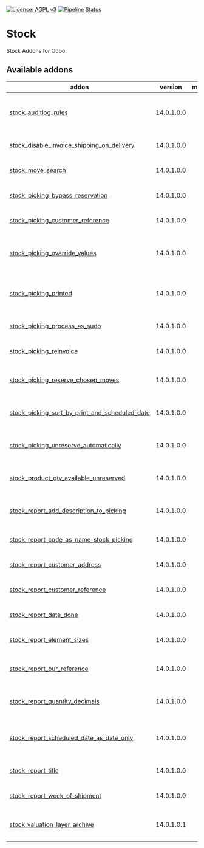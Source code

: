 [![License: AGPL v3](https://img.shields.io/badge/License-AGPL%20v3-blue.svg)](https://www.gnu.org/licenses/agpl-3.0)
[![Pipeline Status](https://gitlab.com/tawasta/odoo/stock/badges/14.0-dev/pipeline.svg)](https://gitlab.com/tawasta/odoo/stock/-/pipelines/)

Stock
=====
Stock Addons for Odoo.

[//]: # (addons)

Available addons
----------------
addon | version | maintainers | summary
--- | --- | --- | ---
[stock_auditlog_rules](stock_auditlog_rules/) | 14.0.1.0.0 |  | Adds audit log rules for stock.warehouse and stock.location
[stock_disable_invoice_shipping_on_delivery](stock_disable_invoice_shipping_on_delivery/) | 14.0.1.0.0 |  | Disable picking auto-generated delivery SO lines
[stock_move_search](stock_move_search/) | 14.0.1.0.0 |  | Additional Search options for Stock Move
[stock_picking_bypass_reservation](stock_picking_bypass_reservation/) | 14.0.1.0.0 |  | Stock Picking Bypass Reservation
[stock_picking_customer_reference](stock_picking_customer_reference/) | 14.0.1.0.0 |  | Stock Picking Customer Reference
[stock_picking_override_values](stock_picking_override_values/) | 14.0.1.0.0 |  | Allow overriding new picking values with system parameters
[stock_picking_printed](stock_picking_printed/) | 14.0.1.0.0 |  | Mark stock pickings as printed after printing picking list
[stock_picking_process_as_sudo](stock_picking_process_as_sudo/) | 14.0.1.0.0 |  | Process Stock Pickings as Admin user
[stock_picking_reinvoice](stock_picking_reinvoice/) | 14.0.1.0.0 |  | Allow making invoices from stock pickings
[stock_picking_reserve_chosen_moves](stock_picking_reserve_chosen_moves/) | 14.0.1.0.0 |  | Select manually the moves to be reserved on deliveries
[stock_picking_sort_by_print_and_scheduled_date](stock_picking_sort_by_print_and_scheduled_date/) | 14.0.1.0.0 |  | Stock Picking sort by printed and Scheduled Date
[stock_picking_unreserve_automatically](stock_picking_unreserve_automatically/) | 14.0.1.0.0 |  | Set sale orders to automatically unreserve deliveries
[stock_product_qty_available_unreserved](stock_product_qty_available_unreserved/) | 14.0.1.0.0 |  | Add unreserved available (on hand - reserved)
[stock_report_add_description_to_picking](stock_report_add_description_to_picking/) | 14.0.1.0.0 |  | Adds Description column to picking report
[stock_report_code_as_name_stock_picking](stock_report_code_as_name_stock_picking/) | 14.0.1.0.0 |  | Replace Product name with product code
[stock_report_customer_address](stock_report_customer_address/) | 14.0.1.0.0 |  | Stock Report Customer Address
[stock_report_customer_reference](stock_report_customer_reference/) | 14.0.1.0.0 |  | Stock Report Customer Reference
[stock_report_date_done](stock_report_date_done/) | 14.0.1.0.0 |  | Stock Picking Report Date of Transfer
[stock_report_element_sizes](stock_report_element_sizes/) | 14.0.1.0.0 |  | Stock Report element size changes
[stock_report_our_reference](stock_report_our_reference/) | 14.0.1.0.0 |  | Stock Picking and Delivery Slip Report Our Reference
[stock_report_quantity_decimals](stock_report_quantity_decimals/) | 14.0.1.0.0 |  | Modifications to Stock Reports' decimal precision
[stock_report_scheduled_date_as_date_only](stock_report_scheduled_date_as_date_only/) | 14.0.1.0.0 |  | Stock Picking and Delivery Slip Report Scheduled Date as Date only
[stock_report_title](stock_report_title/) | 14.0.1.0.0 |  | Stock Picking and Delivery Slip Report Title
[stock_report_week_of_shipment](stock_report_week_of_shipment/) | 14.0.1.0.0 |  | Add week of shipment to Picking report
[stock_valuation_layer_archive](stock_valuation_layer_archive/) | 14.0.1.0.1 |  | Allows archiving inventory valuation records

[//]: # (end addons)
